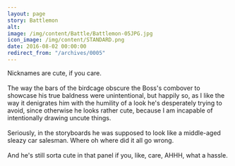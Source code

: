 ```yaml
---
layout: page
story: Battlemon
alt:
image: /img/content/Battle/Battlemon-05JPG.jpg
icon_image: /img/content/STANDARD.png
date: 2016-08-02 00:00:00
redirect_from: "/archives/0005"
---
```


Nicknames are cute, if you care.<br><br>The way the bars of the birdcage obscure the Boss's combover to showcase his true baldness were unintentional, but happily so, as I like the way it denigrates him with the humility of a look he's desperately trying to avoid, since otherwise he looks rather cute, because I am incapable of intentionally drawing uncute things.<br><br>Seriously, in the storyboards he was supposed to look like a middle-aged sleazy car salesman. Where oh where did it all go wrong.<br><br>And he's still sorta cute in that panel if you, like, care, AHHH, what a hassle.
